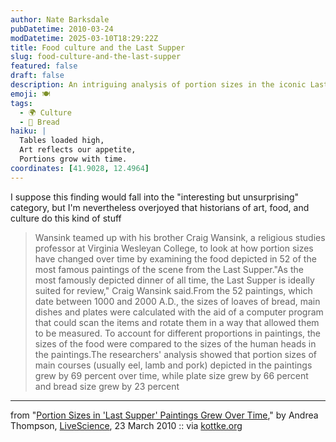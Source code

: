 ```yaml
---
author: Nate Barksdale
pubDatetime: 2010-03-24
modDatetime: 2025-03-10T18:29:22Z
title: Food culture and the Last Supper
slug: food-culture-and-the-last-supper
featured: false
draft: false
description: An intriguing analysis of portion sizes in the iconic Last Supper paintings reveals notable trends over centuries. The study conducted by Wansink and his brother uncovers how food representations have expanded in size, reflecting cultural shifts in consumption.
emoji: 🍽️
tags:
  - 🌍 Culture
  - 🍞 Bread
haiku: |
  Tables loaded high,  
  Art reflects our appetite,  
  Portions grow with time.
coordinates: [41.9028, 12.4964]
---
```


I suppose this finding would fall into the "interesting but unsurprising" category, but I'm nevertheless overjoyed that historians of art, food, and culture do this kind of stuff

> Wansink teamed up with his brother Craig Wansink, a religious studies professor at Virginia Wesleyan College, to look at how portion sizes have changed over time by examining the food depicted in 52 of the most famous paintings of the scene from the Last Supper."As the most famously depicted dinner of all time, the Last Supper is ideally suited for review," Craig Wansink said.From the 52 paintings, which date between 1000 and 2000 A.D., the sizes of loaves of bread, main dishes and plates were calculated with the aid of a computer program that could scan the items and rotate them in a way that allowed them to be measured. To account for different proportions in paintings, the sizes of the food were compared to the sizes of the human heads in the paintings.The researchers' analysis showed that portion sizes of main courses (usually eel, lamb and pork) depicted in the paintings grew by 69 percent over time, while plate size grew by 66 percent and bread size grew by 23 percent

---

from "[Portion Sizes in 'Last Supper' Paintings Grew Over Time](http://www.livescience.com/culture/large-last-supper-100323.html)," by Andrea Thompson, [LiveScience](http://www.livescience.com/culture/large-last-supper-100323.html), 23 March 2010 :: via [kottke.org](http://kottke.org/10/03/supersizing-the-last-supper)
